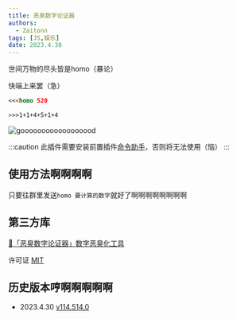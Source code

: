 ```yaml
---
title: 恶臭数字论证器
authors: 
  - Zaitonn
tags: [JS,娱乐]
date: 2023.4.30
---
```


世间万物的尽头皆是homo（暴论）

快端上来罢（急）

```md
<<<homo 520

>>>1+1+4+5+1+4
```

![goooooooooooooooood](/img/HomoMath/homo.jpg#small)

<!--truncate-->

:::caution
此插件需要安装前置插件[命令助手](CommandHelper)，否则将无法使用（恼）
:::

## 使用方法啊啊啊啊

只要往群里发送`homo 要计算的数字`就好了啊啊啊啊啊啊啊啊

## 第三方库

[💩「恶臭数字论证器」数字恶臭化工具](https://github.com/itorr/homo)

许可证 [MIT](https://github.com/itorr/homo/blob/master/LICENSE)

## 历史版本哼啊啊啊啊啊

- 2023.4.30 [v114.514.0](https://download.serein.cc/https://raw.githubusercontent.com/Zaitonn/Serein-Docs/publish/JS/HomoMath/HomoMath.js?download)
